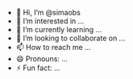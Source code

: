 - 👋 Hi, I’m @simaobs
- 👀 I’m interested in ...
- 🌱 I’m currently learning ...
- 💞️ I’m looking to collaborate on ...
- 📫 How to reach me ...
- 😄 Pronouns: ...
- ⚡ Fun fact: ...

<!---
simaobs/simaobs is a ✨ special ✨ repository because its `README.md` (this file) appears on your GitHub profile.
You can click the Preview link to take a look at your changes.
--->
